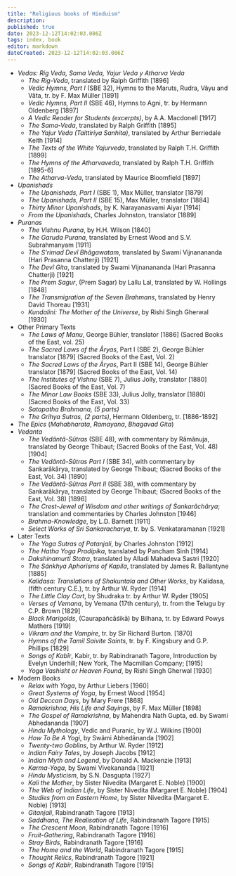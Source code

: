 ```yaml
---
title: "Religious books of Hinduism"
description:
published: true
date: 2023-12-12T14:02:03.086Z
tags: index, book
editor: markdown
dateCreated: 2023-12-12T14:02:03.086Z
---
```


<!-- TO BE REPLACED BY BOOK CARDS-->

- _Vedas: Rig Veda, Sama Veda, Yajur Veda y Atharva Veda_
	- _The Rig-Veda_, translated by Ralph Griffith [1896]
	- _Vedic Hymns, Part I_ (SBE 32), Hymns to the Maruts, Rudra, Vâyu and Vâta, tr. by F. Max Müller [1891]
	- _Vedic Hymns, Part II_ (SBE 46), Hymns to Agni, tr. by Hermann Oldenberg [1897]
	- _A Vedic Reader for Students (excerpts)_, by A.A. Macdonell [1917]
	- _The Sama-Veda_, translated by Ralph Griffith [1895]
	- _The Yajur Veda (Taittiriya Sanhita)_, translated by Arthur Berriedale Keith [1914]
	- _The Texts of the White Yajurveda_, translated by Ralph T.H. Griffith [1899]
	- _The Hymns of the Atharvaveda_, translated by Ralph T.H. Griffith [1895-6]
	- _The Atharva-Veda_, translated by Maurice Bloomfield [1897]
- _Upanishads_
	- _The Upanishads, Part I_ (SBE 1), Max Müller, translator [1879]
	- _The Upanishads, Part II_ (SBE 15), Max Müller, translator [1884]
	- _Thirty Minor Upanishads_, by K. Narayanasvami Aiyar [1914]
	- _From the Upanishads_, Charles Johnston, translator [1889]
- _Puranas_
	- _The Vishnu Purana_, by H.H. Wilson [1840]
	- _The Garuda Purana_, translated by Ernest Wood and S.V. Subrahmanyam [1911]
	- _The S'rimad Devî Bhâgawatam_, translated by Swami Vijnanananda (Hari Prasanna Chatterji) [1921]
	- _The Devî Gita_, translated by Swami Vijnanananda (Hari Prasanna Chatterji) [1921]
	- _The Prem Sagur_, (Prem Sagar) by Lallu Lal, translated by W. Hollings [1848]
	- _The Transmigration of the Seven Brahmans_, translated by Henry David Thoreau [1931]
	- _Kundalini: The Mother of the Universe_, by Rishi Singh Gherwal [1930]
- Other Primary Texts
	- _The Laws of Manu_, George Bühler, translator [1886] (Sacred Books of the East, vol. 25)
	- _The Sacred Laws of the Âryas_, Part I (SBE 2), George Bühler translator [1879] (Sacred Books of the East, Vol. 2)
	- _The Sacred Laws of the Âryas_, Part II (SBE 14), George Bühler translator [1879] (Sacred Books of the East, Vol. 14)
	- _The Institutes of Vishnu_ (SBE 7), Julius Jolly, translator [1880] (Sacred Books of the East, Vol. 7)
	- _The Minor Law Books_ (SBE 33), Julius Jolly, translator [1880] (Sacred Books of the East, Vol. 33)
	- _Satapatha Brahmana, (5 parts)_
	- _The Grihya Sutras, (2 parts)_, Hermann Oldenberg, tr. [1886-1892]
- _The Epics_ (_Mahabharata_, _Ramayana_, _Bhagavad Gita_)
- _Vedanta_
	- _The Vedântâ-Sûtras_ (SBE 48), with commentary by Râmânuja, translated by George Thibaut; (Sacred Books of the East, Vol. 48) [1904]
	- _The Vedântâ-Sûtras Part I_ (SBE 34), with commentary by Sankarâkârya, translated by George Thibaut; (Sacred Books of the East, Vol. 34) [1890]
	- _The Vedântâ-Sûtras Part II_ (SBE 38), with commentary by Sankarâkârya, translated by George Thibaut; (Sacred Books of the East, Vol. 38) [1896]
	- _The Crest-Jewel of Wisdom and other writings of Śankarâchârya_; translation and commentaries by Charles Johnston [1946]
	- _Brahma-Knowledge_, by L.D. Barnett [1911]
	- _Select Works of Sri Sankaracharya_, tr. by S. Venkataramanan [1921]
- Later Texts
	- _The Yoga Sutras of Patanjali_, by Charles Johnston [1912]
	- _The Hatha Yoga Pradipika_, translated by Pancham Sinh [1914]
	- _Dakshinamurti Stotra_, translated by Alladi Mahadeva Sastri [1920]
	- _The Sánkhya Aphorisms of Kapila_, translated by James R. Ballantyne [1885]
	- _Kalidasa: Translations of Shakuntala and Other Works_, by Kalidasa, (fifth century C.E.), tr. by Arthur W. Ryder [1914]
	- _The Little Clay Cart_, by Shudraka tr. by Arthur W. Ryder [1905]
	- _Verses of Vemana_, by Vemana (17th century), tr. from the Telugu by C.P. Brown [1829]
	- _Black Marigolds_, (Caurapañcāśikā) by Bilhana, tr. by Edward Powys Mathers [1919]
	- _Vikram and the Vampire_, tr. by Sir Richard Burton. [1870]
	- _Hymns of the Tamil Saivite Saints_, tr. by F. Kingsbury and G.P. Phillips [1829]
	- _Songs of Kabîr_, Kabir, tr. by Rabindranath Tagore, Introduction by Evelyn Underhill; New York, The Macmillan Company; [1915]
	- _Yoga Vashisht or Heaven Found_, by Rishi Singh Gherwal [1930]
- Modern Books
	- _Relax with Yoga_, by Arthur Liebers [1960]
	- _Great Systems of Yoga_, by Ernest Wood [1954]
	- _Old Deccan Days_, by Mary Frere [1868]
	- _Ramakrishna, His Life and Sayings_, by F. Max Müller [1898]
	- _The Gospel of Ramakrishna_, by Mahendra Nath Gupta, ed. by Swami Abhedananda [1907]
	- _Hindu Mythology_, Vedic and Puranic, by W.J. Wilkins [1900]
	- _How To Be A Yogi_, by Swâmi Abhedânanda [1902]
	- _Twenty-two Goblins_, by Arthur W. Ryder [1912]
	- _Indian Fairy Tales_, by Joseph Jacobs [1912]
	- _Indian Myth and Legend_, by Donald A. Mackenzie [1913]
	- _Karma-Yoga_, by Swami Vivekananda [1921]
	- _Hindu Mysticism_, by S.N. Dasgupta [1927]
	- _Kali the Mother_, by Sister Nivedita (Margaret E. Noble) [1900]
	- _The Web of Indian Life_, by Sister Nivedita (Margaret E. Noble) [1904]
	- _Studies from an Eastern Home_, by Sister Nivedita (Margaret E. Noble) [1913]
	- _Gitanjali_, Rabindranath Tagore [1913]
	- _Saddhana, The Realisation of Life_, Rabindranath Tagore [1915]
	- _The Crescent Moon_, Rabindranath Tagore [1916]
	- _Fruit-Gathering_, Rabindranath Tagore [1916]
	- _Stray Birds_, Rabindranath Tagore [1916]
	- _The Home and the World_, Rabindranath Tagore [1915]
	- _Thought Relics_, Rabindranath Tagore [1921]
	- _Songs of Kabîr_, Rabindranath Tagore [1915]